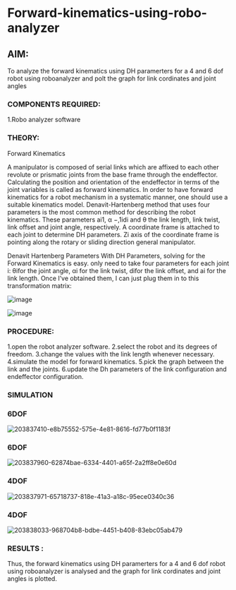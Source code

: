 # Forward-kinematics-using-robo-analyzer

## AIM: 
To analyze the forward kinematics using DH paramerters for a 4 and 6 dof robot using roboanalyzer and polt the graph for link cordinates and joint angles
### COMPONENTS REQUIRED:
1.Robo analyzer software  


### THEORY: 
  
Forward Kinematics

A manipulator is composed of serial links which are affixed to each other revolute or prismatic joints from the base frame through the endeffector. 
Calculating the position and orientation of the endeffector in terms of the joint variables is called as forward kinematics. 
In order to have forward kinematics for a robot mechanism in a systematic manner, one should use a suitable kinematics model. 
Denavit-Hartenberg method that uses four parameters is the most common method for describing the robot kinematics. 
These parameters ai1, α −,1idi and θ the link length, link twist, link offset and joint angle, respectively. 
A coordinate frame is attached to each joint to determine DH parameters. Zi axis of the coordinate frame is pointing along the rotary or sliding direction general manipulator.

Denavit Hartenberg Parameters
With DH Parameters, solving for the Forward Kinematics is easy.  only need to take four parameters for each joint 
i: θifor the joint angle, 
αi for the link twist, 
difor the link offset, and 
ai for the link length. Once I’ve obtained them, I can just plug them in to this transformation matrix:


![image](https://user-images.githubusercontent.com/36288975/170172719-ed7befc9-2894-4344-bfd5-be831bb05308.png)

 ![image](https://user-images.githubusercontent.com/36288975/170172766-b8aeb788-7fd7-4de7-b340-f04656707ebd.png)

 

### PROCEDURE:
1.open the robot analyzer software. 2.select the robot and its degrees of freedom. 3.change the values with the link length whenever necessary. 4.simulate the model for forward kinematics. 5.pick the graph between the link and the joints. 6.update the Dh parameters of the link configuration and endeffector configuration.




### SIMULATION 
 
 ### 6DOF
![203837410-e8b75552-575e-4e81-8616-fd77b0f1183f](https://user-images.githubusercontent.com/87744906/204142238-b59826f8-e75e-468a-bf10-6d3216d93bff.png)
### 6DOF
![203837960-62874bae-6334-4401-a65f-2a2ff8e0e60d](https://user-images.githubusercontent.com/87744906/204142525-4ecf6e16-f6ba-4ddb-9784-4005b78c6277.png)

 
### 4DOF
![203837971-65718737-818e-41a3-a18c-95ece0340c36](https://user-images.githubusercontent.com/87744906/204142531-e147177e-ebe5-433a-a97d-0c3dc121d633.png)


### 4DOF
![203838033-968704b8-bdbe-4451-b408-83ebc05ab479](https://user-images.githubusercontent.com/87744906/204142536-6f90fad8-1c9a-4926-aae8-2b558d7e9015.png)


### RESULTS :  
Thus, the forward kinematics using DH paramerters for a 4 and 6 dof robot using roboanalyzer is analysed and the graph for link cordinates and joint angles is plotted.
